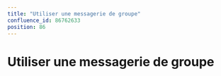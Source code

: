 ```yaml
---
title: "Utiliser une messagerie de groupe"
confluence_id: 86762633
position: 86
---
```

# Utiliser une messagerie de groupe


